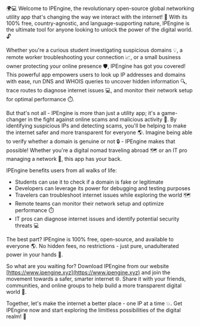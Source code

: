 🌍💻 Welcome to IPEngine, the revolutionary open-source global networking utility app that's changing the way we interact with the internet! 🚀 With its 100% free, country-agnostic, and language-supporting nature, IPEngine is the ultimate tool for anyone looking to unlock the power of the digital world. 🔓

Whether you're a curious student investigating suspicious domains 💡, a remote worker troubleshooting your connection 📈, or a small business owner protecting your online presence 🛡️, IPEngine has got you covered! This powerful app empowers users to look up IP addresses and domains with ease, run DNS and WHOIS queries to uncover hidden information 🔍, trace routes to diagnose internet issues 💻, and monitor their network setup for optimal performance ⏱️.

But that's not all - IPEngine is more than just a utility app; it's a game-changer in the fight against online scams and malicious activity 🚨. By identifying suspicious IPs and detecting scams, you'll be helping to make the internet safer and more transparent for everyone 🌎. Imagine being able to verify whether a domain is genuine or not 🔒 - IPEngine makes that possible! Whether you're a digital nomad traveling abroad 🗺️ or an IT pro managing a network 💼, this app has your back.

IPEngine benefits users from all walks of life:

* Students can use it to check if a domain is fake or legitimate
* Developers can leverage its power for debugging and testing purposes
* Travelers can troubleshoot internet issues while exploring the world 🗺️
* Remote teams can monitor their network setup and optimize performance ⏱️
* IT pros can diagnose internet issues and identify potential security threats 💻

The best part? IPEngine is 100% free, open-source, and available to everyone 🌎. No hidden fees, no restrictions - just pure, unadulterated power in your hands 💪.

So what are you waiting for? Download IPEngine from our website [https://www.ipengine.xyz](https://www.ipengine.xyz) and join the movement towards a safer, smarter internet 🌐. Share it with your friends, communities, and online groups to help build a more transparent digital world 🔔.

Together, let's make the internet a better place - one IP at a time 💥. Get IPEngine now and start exploring the limitless possibilities of the digital realm! 🚀
